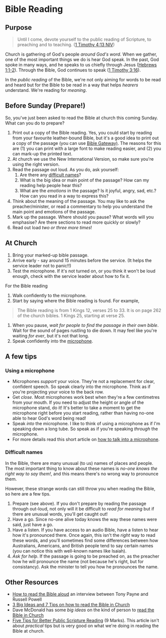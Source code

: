 # Bible Reading

## Purpose

> Until I come, devote yourself to the public reading of Scripture, to preaching and to teaching. \([1 Timothy 4:13 NIV](https://ref.ly/1Tim4.13)\)

Church is gathering of God's people _around God's word_. When we gather, one of the most important things we do is hear God speak. In the past, God spoke in many ways, and he speaks to us chiefly through Jesus \([Hebrews 1:1-2](https://ref.ly/Heb1.1-2)\). Through the Bible, God continues to speak \([1 Timothy 3:16](https://ref.ly/1Tim3.16)\).

In the _public reading_ of the Bible, we're not only aiming for words to be read and heard but for the Bible to be read in a way that helps _hearers_ understand. We're reading for _meaning_.

## Before Sunday \(Prepare!\)

So, you've just been asked to read the Bible at church this coming Sunday. What can you do to prepare?

1. Print out a copy of the Bible reading. Yes, you could start by reading from your favourite leather-bound Bible, but it's a good idea to print out a copy of the passage \(you can use [Bible Gateway\)](https://www.biblegateway.com/versions/New-International-Version-NIV-Bible/#booklist). The reasons for this are \(1\) you can print with a large font to make reading easier, and \(2\) you can mark-up the printed text.
2. At church we use the New International Version, so make sure you're using the right version.
3. Read the passage out loud. As you do, ask yourself:
   1. Are there any [difficult names](bible-reading.md#difficult-names)?
   2. What is the big idea or main point of the passage? How can my reading help people hear this?
   3. What are the _emotions_ in the passage? Is it joyful, angry, sad, etc.? How can you read in a way to express this?
4. Think about the meaning of the passage. You may like to ask the preacher/minister, or read a commentary to help you understand the main point and emotions of the passage.
5. Mark up the passage. Where should you pause? What words will you emphasise? Are there sections to read more quickly or slowly?
6. Read out load _two or three more times_!

## At Church

1. Bring your marked-up bible passage.
2. Arrive early - say around 15 minutes before the service. \(It helps the service leader not to panic!!\)
3. Test the microphone. If it's not turned on, or you think it won't be loud enough, check with the service leader about how to fix it.

For the Bible reading

1. Walk confidently to the microphone.
2. Start by saying where the Bible reading is found. For example, 

> The Bible reading is from 1 Kings 12, verses 25 to 33. It is on page 262 of the church bibles. 1 Kings 25, starting at verse 25.

1. When you pause, _wait for people to find the passage in their own bible_. Wait for the sound of pages rustling to die down. It may feel like you're waiting _for ever_, but it's not that long.
2. Speak confidently into the [microphone](bible-reading.md#using-a-microphone).

## A few tips

### Using a microphone

* Microphones _support_ your voice. They're not a replacement for clear, confident speech. So speak clearly into the microphone. Think as if you're projecting your voice to the back row.
* Get _close_. Most microphones work best when they're a few centimetres from your mouth. If you need to adjust the height or angle of the microphone stand, do it! It's better to take a moment to get the microphone right before you start reading, rather than having no-one able to hear God's word being read!
* Speak _into_ the microphone. I like to think of using a microphone as if I'm speaking down a long tube. So speak as if you're speaking _through_ the microphone.
* For more details read this short article on [how to talk into a microphone](https://www.lifehacker.com.au/2019/07/how-to-talk-into-a-microphone/).

### Difficult names

In the Bible, there are many unusual \(to us\) names of places and people. The most important thing to know about these names is _no-one knows the right way to say them!_, and this means there's no wrong way to pronounce them.

However, these strange words can still throw you when reading the Bible, so here are a few tips.

1. Prepare \(see above\). If you don't prepare by reading the passage through out-loud, not only will it be difficult to _read for meaning_ but if there are unusual words, you'll get caught out!
2. Have a go. Since no-one alive today knows the way these names were said, just have a go.
3. Have a listen. If you have access to an audio Bible, have a listen to hear how it's pronounced there. Once again, this isn't the _right_ way to read these words, and you'll sometimes find some differences between how Australians, Americans, and British people tend to say certain names \(you can notice this with well-known names like Isaiah\).
4. _Ask for help_. If the passage is going to be preached on, as the preacher how he will pronounce the name \(not because he's right, but for consistancy\). Ask the minister to tell you how he pronounces the name.

## Other Resources

* [How to read the Bible aloud](http://matthiasmedia.com/briefing/2011/10/how-to-read-the-bible-aloud/) an interview between Tony Payne and Russell Powell
* [3 Big Ideas and 7 Tips on how to read the Bible in Church](http://gotherefor.com/offer.php?intid=28573)
* Dave McDonald has some _big ideas_ on the kind of person to [read the Bible in Church](https://au.thegospelcoalition.org/article/reading-the-bible-in-church/)
* [Five Tips for Better Public Scripture Reading](https://www.9marks.org/article/five-tips-for-better-public-scripture-readings/) \(9 Marks\). This article isn't about _practical_ tips but is very good on what we're doing in reading the Bible at church.

